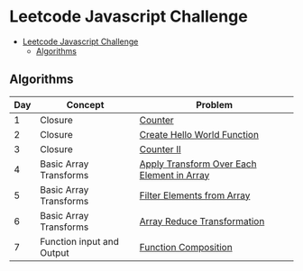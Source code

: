 # Leetcode Javascript Challenge

- [Leetcode Javascript Challenge](#leetcode-javascript-challenge)
  - [Algorithms](#algorithms)

## Algorithms

| Day | Concept                   | Problem                                                                      |
| --- | ------------------------- | ---------------------------------------------------------------------------- |
| 1   | Closure                   | [Counter](./solutions/counter.js)                                            |
| 2   | Closure                   | [Create Hello World Function](./solutions/hello-world-function.js)           |
| 3   | Closure                   | [Counter II](./solutions/counter-ii.js)                                      |
| 4   | Basic Array Transforms    | [Apply Transform Over Each Element in Array](./solutions/apply-transform.js) |
| 5   | Basic Array Transforms    | [Filter Elements from Array](./solutions/filter-elements-from-array.js)      |
| 6   | Basic Array Transforms    | [Array Reduce Transformation](./solutions/reducer-function.js)               |
| 7   | Function input and Output | [Function Composition](./solutions/function-composition.js)                  |
